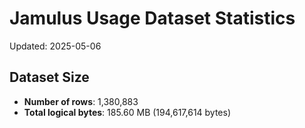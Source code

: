 # Jamulus Usage Dataset Statistics

Updated: 2025-05-06

## Dataset Size
- **Number of rows**: 1,380,883
- **Total logical bytes**: 185.60 MB (194,617,614 bytes)
